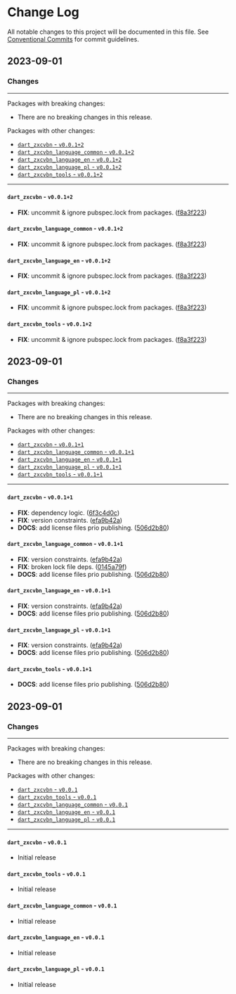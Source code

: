 # Change Log

All notable changes to this project will be documented in this file.
See [Conventional Commits](https://conventionalcommits.org) for commit guidelines.

## 2023-09-01

### Changes

---

Packages with breaking changes:

 - There are no breaking changes in this release.

Packages with other changes:

 - [`dart_zxcvbn` - `v0.0.1+2`](#dart_zxcvbn---v0012)
 - [`dart_zxcvbn_language_common` - `v0.0.1+2`](#dart_zxcvbn_language_common---v0012)
 - [`dart_zxcvbn_language_en` - `v0.0.1+2`](#dart_zxcvbn_language_en---v0012)
 - [`dart_zxcvbn_language_pl` - `v0.0.1+2`](#dart_zxcvbn_language_pl---v0012)
 - [`dart_zxcvbn_tools` - `v0.0.1+2`](#dart_zxcvbn_tools---v0012)

---

#### `dart_zxcvbn` - `v0.0.1+2`

 - **FIX**: uncommit & ignore pubspec.lock from packages. ([f8a3f223](https://github.com/inway/dart_zxcvbn/commit/f8a3f223531fd797ba3d34d2585c4e4f8fb0f426))

#### `dart_zxcvbn_language_common` - `v0.0.1+2`

 - **FIX**: uncommit & ignore pubspec.lock from packages. ([f8a3f223](https://github.com/inway/dart_zxcvbn/commit/f8a3f223531fd797ba3d34d2585c4e4f8fb0f426))

#### `dart_zxcvbn_language_en` - `v0.0.1+2`

 - **FIX**: uncommit & ignore pubspec.lock from packages. ([f8a3f223](https://github.com/inway/dart_zxcvbn/commit/f8a3f223531fd797ba3d34d2585c4e4f8fb0f426))

#### `dart_zxcvbn_language_pl` - `v0.0.1+2`

 - **FIX**: uncommit & ignore pubspec.lock from packages. ([f8a3f223](https://github.com/inway/dart_zxcvbn/commit/f8a3f223531fd797ba3d34d2585c4e4f8fb0f426))

#### `dart_zxcvbn_tools` - `v0.0.1+2`

 - **FIX**: uncommit & ignore pubspec.lock from packages. ([f8a3f223](https://github.com/inway/dart_zxcvbn/commit/f8a3f223531fd797ba3d34d2585c4e4f8fb0f426))


## 2023-09-01

### Changes

---

Packages with breaking changes:

 - There are no breaking changes in this release.

Packages with other changes:

 - [`dart_zxcvbn` - `v0.0.1+1`](#dart_zxcvbn---v0011)
 - [`dart_zxcvbn_language_common` - `v0.0.1+1`](#dart_zxcvbn_language_common---v0011)
 - [`dart_zxcvbn_language_en` - `v0.0.1+1`](#dart_zxcvbn_language_en---v0011)
 - [`dart_zxcvbn_language_pl` - `v0.0.1+1`](#dart_zxcvbn_language_pl---v0011)
 - [`dart_zxcvbn_tools` - `v0.0.1+1`](#dart_zxcvbn_tools---v0011)

---

#### `dart_zxcvbn` - `v0.0.1+1`

 - **FIX**: dependency logic. ([6f3c4d0c](https://github.com/inway/dart_zxcvbn/commit/6f3c4d0ce6c3d09bd7cb37d9bb57ae94179d71b0))
 - **FIX**: version constraints. ([efa9b42a](https://github.com/inway/dart_zxcvbn/commit/efa9b42aa93b3cbae61fc49d563ee1870a3ea084))
 - **DOCS**: add license files prio publishing. ([506d2b80](https://github.com/inway/dart_zxcvbn/commit/506d2b802b3a3d54a8355cf9f0554aaaf4ccd10c))

#### `dart_zxcvbn_language_common` - `v0.0.1+1`

 - **FIX**: version constraints. ([efa9b42a](https://github.com/inway/dart_zxcvbn/commit/efa9b42aa93b3cbae61fc49d563ee1870a3ea084))
 - **FIX**: broken lock file deps. ([0145a79f](https://github.com/inway/dart_zxcvbn/commit/0145a79f2f6b36da0162436aa157f745674dc409))
 - **DOCS**: add license files prio publishing. ([506d2b80](https://github.com/inway/dart_zxcvbn/commit/506d2b802b3a3d54a8355cf9f0554aaaf4ccd10c))

#### `dart_zxcvbn_language_en` - `v0.0.1+1`

 - **FIX**: version constraints. ([efa9b42a](https://github.com/inway/dart_zxcvbn/commit/efa9b42aa93b3cbae61fc49d563ee1870a3ea084))
 - **DOCS**: add license files prio publishing. ([506d2b80](https://github.com/inway/dart_zxcvbn/commit/506d2b802b3a3d54a8355cf9f0554aaaf4ccd10c))

#### `dart_zxcvbn_language_pl` - `v0.0.1+1`

 - **FIX**: version constraints. ([efa9b42a](https://github.com/inway/dart_zxcvbn/commit/efa9b42aa93b3cbae61fc49d563ee1870a3ea084))
 - **DOCS**: add license files prio publishing. ([506d2b80](https://github.com/inway/dart_zxcvbn/commit/506d2b802b3a3d54a8355cf9f0554aaaf4ccd10c))

#### `dart_zxcvbn_tools` - `v0.0.1+1`

 - **DOCS**: add license files prio publishing. ([506d2b80](https://github.com/inway/dart_zxcvbn/commit/506d2b802b3a3d54a8355cf9f0554aaaf4ccd10c))


## 2023-09-01

### Changes

---

Packages with breaking changes:

 - There are no breaking changes in this release.

Packages with other changes:

 - [`dart_zxcvbn` - `v0.0.1`](#dart_zxcvbn---v001)
 - [`dart_zxcvbn_tools` - `v0.0.1`](#dart_zxcvbn_tools---v001)
 - [`dart_zxcvbn_language_common` - `v0.0.1`](#dart_zxcvbn_language_common---v001)
 - [`dart_zxcvbn_language_en` - `v0.0.1`](#dart_zxcvbn_language_en---v001)
 - [`dart_zxcvbn_language_pl` - `v0.0.1`](#dart_zxcvbn_language_pl---v001)

---

#### `dart_zxcvbn` - `v0.0.1`

 - Initial release

#### `dart_zxcvbn_tools` - `v0.0.1`

 - Initial release

#### `dart_zxcvbn_language_common` - `v0.0.1`

 - Initial release

#### `dart_zxcvbn_language_en` - `v0.0.1`

 - Initial release

#### `dart_zxcvbn_language_pl` - `v0.0.1`

 - Initial release

